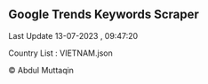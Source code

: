 

## Google Trends Keywords Scraper 
 
Last Update 13-07-2023 , 09:47:20

Country List :
VIETNAM.json



© Abdul Muttaqin 
